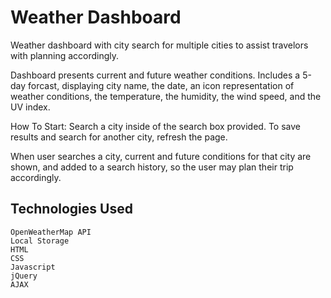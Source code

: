 # Weather Dashboard

Weather dashboard with city search for multiple cities to assist travelors with planning accordingly.

Dashboard presents current and future weather conditions. Includes a 5-day forcast, displaying
city name, the date, an icon representation of weather conditions, the temperature, the humidity, the wind speed, and the UV index.

How To Start: Search a city inside of the search box provided. To save results and search for another city, refresh the page.


When user searches a city, current and future conditions for that city are shown, and added to a search history,
so the user may plan their trip accordingly.



## Technologies Used

```
OpenWeatherMap API
Local Storage
HTML
CSS
Javascript
jQuery
AJAX

```
